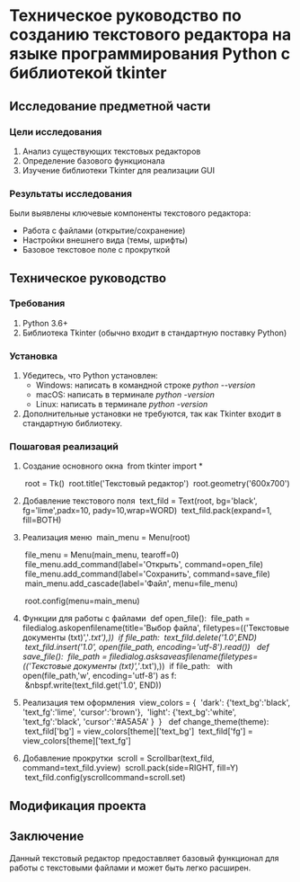 # Техническое руководство по созданию текстового редактора на языке программирования Python c библиотекой tkinter

## Исследование предметной части
### Цели исследования
1. Анализ существующих текстовых редакторов
2. Определение базового функционала
3. Изучение библиотеки Tkinter для реализации GUI

### Результаты исследования
Были выявлены ключевые компоненты текстового редактора:
* Работа с файлами (открытие/сохранение)
* Настройки внешнего вида (темы, шрифты)
* Базовое текстовое поле с прокруткой

## Техническое руководство
### Требования
1. Python 3.6+
2. Библиотека Tkinter (обычно входит в стандартную поставку Python)

### Установка
1. Убедитесь, что Python установлен:
   * Windows: написать в командной строке *python --version*
   * macOS: написать в терминале *python -version*
   * Linux: написать в терминале *python -version*
2. Дополнительные установки не требуются, так как Tkinter входит в стандартную библиотеку.

### Пошаговая реализаций

1. Создание основного окна
   &nbsp;from tkinter import *
   
   &nbsp;root = Tk()
   &nbsp;root.title('Текстовый редактор')
   &nbsp;root.geometry('600x700')

2. Добавление текстового поля
   &nbsp;text_fild = Text(root, bg='black', fg='lime',padx=10, pady=10,wrap=WORD)
   &nbsp;text_fild.pack(expand=1, fill=BOTH)
3. Реализация меню
   &nbsp;main_menu = Menu(root)
   
   &nbsp;file_menu = Menu(main_menu, tearoff=0)
   &nbsp;file_menu.add_command(label='Открыть', command=open_file)
   &nbsp;file_menu.add_command(label='Сохранить', command=save_file)
   &nbsp;main_menu.add_cascade(label='Файл', menu=file_menu)

   &nbsp;root.config(menu=main_menu)
4. Функции для работы с файлами
   &nbsp;def open_file():
   &nbsp;file_path = filedialog.askopenfilename(title='Выбор файла', filetypes=(('Текстовые документы (txt)','*.txt'),))
   &nbsp;if file_path:
   &nbsp;text_fild.delete('1.0',END)
   &nbsp;text_fild.insert('1.0', open(file_path, encoding='utf-8').read())
   &nbsp; def save_file():
   &nbsp;file_path = filedialog.asksaveasfilename(filetypes=(('Текстовые документы (txt)','*.txt'),))
   &nbsp;if file_path:
   &nbsp; with open(file_path,'w', encoding='utf-8') as f:
   &nbsp;&nbspf.write(text_fild.get('1.0', END))
5. Реализация тем оформления
   &nbsp;view_colors = {
   &nbsp;'dark': {'text_bg':'black', 'text_fg':'lime', 'cursor':'brown'},
   &nbsp;'light': {'text_bg':'white', 'text_fg':'black', 'cursor':'#A5A5A' }
   &nbsp;}
   &nbsp; def change_theme(theme):
   &nbsp;text_fild['bg'] = view_colors[theme]['text_bg']
   &nbsp;text_fild['fg'] = view_colors[theme]['text_fg']
6. Добавление прокрутки
   &nbsp;scroll = Scrollbar(text_fild, command=text_fild.yview)
   &nbsp;scroll.pack(side=RIGHT, fill=Y)
   &nbsp;text_fild.config(yscrollcommand=scroll.set)
## Модификация проекта


## Заключение
Данный текстовый редактор предоставляет базовый функционал для работы с текстовыми файлами и может быть легко расширен.
   

  
